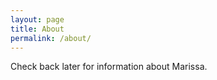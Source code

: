 ```yaml
---
layout: page
title: About
permalink: /about/
---
```


Check back later for information about Marissa.
